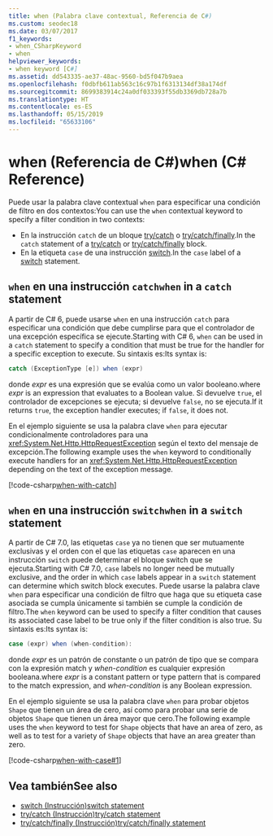 ```yaml
---
title: when (Palabra clave contextual, Referencia de C#)
ms.custom: seodec18
ms.date: 03/07/2017
f1_keywords:
- when_CSharpKeyword
- when
helpviewer_keywords:
- when keyword [C#]
ms.assetid: dd543335-ae37-48ac-9560-bd5f047b9aea
ms.openlocfilehash: f0dbfb611ab563c16c97b1f6313134df38a174df
ms.sourcegitcommit: 8699383914c24a0df033393f55db3369db728a7b
ms.translationtype: HT
ms.contentlocale: es-ES
ms.lasthandoff: 05/15/2019
ms.locfileid: "65633106"
---
```

# <a name="when-c-reference"></a><span data-ttu-id="887d1-102">when (Referencia de C#)</span><span class="sxs-lookup"><span data-stu-id="887d1-102">when (C# Reference)</span></span>

<span data-ttu-id="887d1-103">Puede usar la palabra clave contextual `when` para especificar una condición de filtro en dos contextos:</span><span class="sxs-lookup"><span data-stu-id="887d1-103">You can use the `when` contextual keyword to specify a filter condition in two contexts:</span></span>

- <span data-ttu-id="887d1-104">En la instrucción `catch` de un bloque [try/catch](try-catch.md) o [try/catch/finally](try-catch-finally.md).</span><span class="sxs-lookup"><span data-stu-id="887d1-104">In the `catch` statement of a [try/catch](try-catch.md) or [try/catch/finally](try-catch-finally.md) block.</span></span>
- <span data-ttu-id="887d1-105">En la etiqueta `case` de una instrucción [switch](switch.md).</span><span class="sxs-lookup"><span data-stu-id="887d1-105">In the `case` label of a [switch](switch.md) statement.</span></span>

## <a name="when-in-a-catch-statement"></a><span data-ttu-id="887d1-106">`when` en una instrucción `catch`</span><span class="sxs-lookup"><span data-stu-id="887d1-106">`when` in a `catch` statement</span></span>

<span data-ttu-id="887d1-107">A partir de C# 6, puede usarse `when` en una instrucción `catch` para especificar una condición que debe cumplirse para que el controlador de una excepción específica se ejecute.</span><span class="sxs-lookup"><span data-stu-id="887d1-107">Starting with C# 6, `when` can be used in a `catch` statement to specify a condition that must be true for the handler for a specific exception to execute.</span></span> <span data-ttu-id="887d1-108">Su sintaxis es:</span><span class="sxs-lookup"><span data-stu-id="887d1-108">Its syntax is:</span></span>

```csharp
catch (ExceptionType [e]) when (expr)
```

<span data-ttu-id="887d1-109">donde *expr* es una expresión que se evalúa como un valor booleano.</span><span class="sxs-lookup"><span data-stu-id="887d1-109">where *expr* is an expression that evaluates to a Boolean value.</span></span> <span data-ttu-id="887d1-110">Si devuelve `true`, el controlador de excepciones se ejecuta; si devuelve `false`, no se ejecuta.</span><span class="sxs-lookup"><span data-stu-id="887d1-110">If it returns `true`, the exception handler executes; if `false`, it does not.</span></span>

<span data-ttu-id="887d1-111">En el ejemplo siguiente se usa la palabra clave `when` para ejecutar condicionalmente controladores para una <xref:System.Net.Http.HttpRequestException> según el texto del mensaje de excepción.</span><span class="sxs-lookup"><span data-stu-id="887d1-111">The following example uses the `when` keyword to conditionally execute handlers for an <xref:System.Net.Http.HttpRequestException> depending on the text of the exception message.</span></span>

[!code-csharp[when-with-catch](~/samples/snippets/csharp/language-reference/keywords/when/catch.cs)]

## <a name="when-in-a-switch-statement"></a><span data-ttu-id="887d1-112">`when` en una instrucción `switch`</span><span class="sxs-lookup"><span data-stu-id="887d1-112">`when` in a `switch` statement</span></span>

<span data-ttu-id="887d1-113">A partir de C# 7.0, las etiquetas `case` ya no tienen que ser mutuamente exclusivas y el orden con el que las etiquetas `case` aparecen en una instrucción `switch` puede determinar el bloque switch que se ejecuta.</span><span class="sxs-lookup"><span data-stu-id="887d1-113">Starting with C# 7.0, `case` labels no longer need be mutually exclusive, and the order in which `case` labels appear in a `switch` statement can determine which switch block executes.</span></span> <span data-ttu-id="887d1-114">Puede usarse la palabra clave `when` para especificar una condición de filtro que haga que su etiqueta case asociada se cumpla únicamente si también se cumple la condición de filtro.</span><span class="sxs-lookup"><span data-stu-id="887d1-114">The `when` keyword can be used to specify a filter condition that causes its associated case label to be true only if the filter condition is also true.</span></span> <span data-ttu-id="887d1-115">Su sintaxis es:</span><span class="sxs-lookup"><span data-stu-id="887d1-115">Its syntax is:</span></span>

```csharp
case (expr) when (when-condition):
```

<span data-ttu-id="887d1-116">donde *expr* es un patrón de constante o un patrón de tipo que se compara con la expresión match y *when-condition* es cualquier expresión booleana.</span><span class="sxs-lookup"><span data-stu-id="887d1-116">where *expr* is a constant pattern or type pattern that is compared to the match expression, and *when-condition* is any Boolean expression.</span></span>

<span data-ttu-id="887d1-117">En el ejemplo siguiente se usa la palabra clave `when` para probar objetos `Shape` que tienen un área de cero, así como para probar una serie de objetos `Shape` que tienen un área mayor que cero.</span><span class="sxs-lookup"><span data-stu-id="887d1-117">The following example uses the `when` keyword to test for `Shape` objects that have an area of zero, as well as to test for a variety of `Shape` objects that have an area greater than zero.</span></span>

[!code-csharp[when-with-case#1](~/samples/snippets/csharp/language-reference/keywords/when/when.cs#1)]

## <a name="see-also"></a><span data-ttu-id="887d1-118">Vea también</span><span class="sxs-lookup"><span data-stu-id="887d1-118">See also</span></span>

- [<span data-ttu-id="887d1-119">switch (Instrucción)</span><span class="sxs-lookup"><span data-stu-id="887d1-119">switch statement</span></span>](switch.md)
- [<span data-ttu-id="887d1-120">try/catch (Instrucción)</span><span class="sxs-lookup"><span data-stu-id="887d1-120">try/catch statement</span></span>](try-catch.md)
- [<span data-ttu-id="887d1-121">try/catch/finally (Instrucción)</span><span class="sxs-lookup"><span data-stu-id="887d1-121">try/catch/finally statement</span></span>](try-catch-finally.md)
